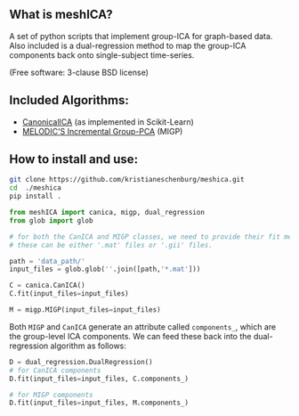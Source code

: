 ## What is meshICA?

A set of python scripts that implement group-ICA for graph-based data.  Also included is a dual-regression method to map the group-ICA components back onto single-subject time-series.

(Free software: 3-clause BSD license)

## Included Algorithms:
* [CanonicalICA](https://www.ncbi.nlm.nih.gov/pubmed/20153834) (as implemented in Scikit-Learn)
* [MELODIC'S Incremental Group-PCA](https://www.ncbi.nlm.nih.gov/pmc/articles/PMC4289914/) (MIGP)

## How to install and use:

```bash
git clone https://github.com/kristianeschenburg/meshica.git
cd  ./meshica
pip install .
```

```python
from meshICA import canica, migp, dual_regression
from glob import glob

# for both the CanICA and MIGP classes, we need to provide their fit methods with a list of files
# these can be either '.mat' files or '.gii' files.

path = 'data_path/'
input_files = glob.glob(''.join([path,'*.mat']))

C = canica.CanICA()
C.fit(input_files=input_files)

M = migp.MIGP(input_files=input_files)
```

Both ```MIGP``` and ```CanICA``` generate an attribute called ```components_```, which are the group-level ICA components.  We can feed these back into the dual-regression algorithm as follows:

```python
D = dual_regression.DualRegression()
# for CanICA components
D.fit(input_files=input_files, C.components_)

# for MIGP components
D.fit(input_files=input_files, M.components_)
```